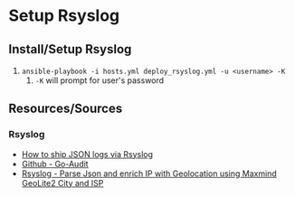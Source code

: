 # Setup Rsyslog

## Install/Setup Rsyslog

1. `ansible-playbook -i hosts.yml deploy_rsyslog.yml -u <username> -K`
    1. `-K` will prompt for user's password

## Resources/Sources

### Rsyslog

* [How to ship JSON logs via Rsyslog](https://techpunch.co.uk/development/how-to-shop-json-logs-via-rsyslog)
* [Github - Go-Audit](https://github.com/slackhq/go-audit/blob/master/examples/rsyslog/rsyslog.conf)
* [Rsyslog - Parse Json and enrich IP with Geolocation using Maxmind GeoLite2 City and ISP](https://manios.org/2018/08/18/logstash-geoip-json-logs-maxmint-geolite-docker)